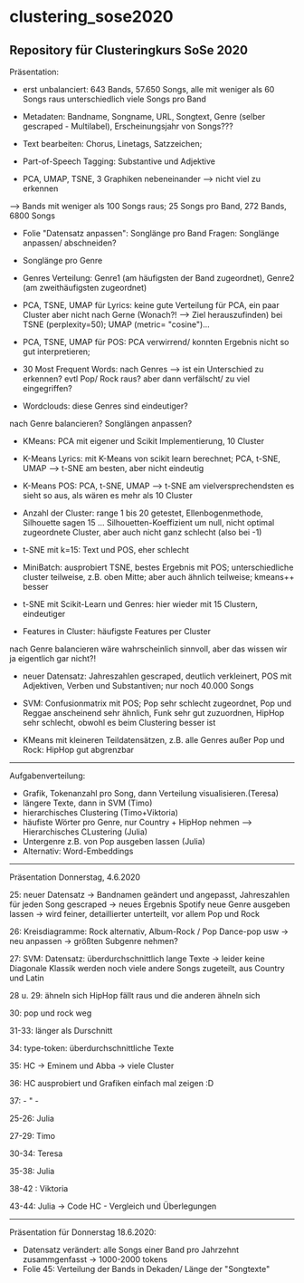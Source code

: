 # clustering_sose2020
Repository für Clusteringkurs SoSe 2020
-------------------------------------------------------------------------------------------------------------------------------
Präsentation:
- erst unbalanciert: 643 Bands, 57.650 Songs, alle mit weniger als 60 Songs raus unterschiedlich viele Songs pro Band 

- Metadaten: Bandname, Songname, URL, Songtext, Genre (selber gescraped - Multilabel), Erscheinungsjahr von Songs???

- Text bearbeiten: Chorus, Linetags, Satzzeichen;

- Part-of-Speech Tagging: Substantive und Adjektive 

- PCA, UMAP, TSNE, 3 Graphiken nebeneinander --> nicht viel zu erkennen

--> Bands mit weniger als 100 Songs raus; 25 Songs pro Band, 272 Bands, 6800 Songs

- Folie "Datensatz anpassen":  Songlänge pro Band Fragen: Songlänge anpassen/ abschneiden?

- Songlänge pro Genre

- Genres Verteilung: Genre1 (am häufigsten der Band zugeordnet), Genre2 (am zweithäufigsten zugeordnet) 


- PCA, TSNE, UMAP für Lyrics: keine gute Verteilung für PCA, ein paar Cluster aber nicht nach Gerne (Wonach?! --> Ziel herauszufinden) bei TSNE (perplexity=50); UMAP (metric= "cosine")...

- PCA, TSNE, UMAP für POS: PCA verwirrend/ konnten Ergebnis nicht so gut interpretieren;

- 30 Most Frequent Words: nach Genres --> ist ein Unterschied zu erkennen? evtl Pop/ Rock raus? aber dann verfälscht/ zu viel eingegriffen?

- Wordclouds: diese Genres sind eindeutiger?

nach Genre balancieren? Songlängen anpassen?

- KMeans: PCA mit eigener und Scikit Implementierung, 10 Cluster

- K-Means Lyrics: mit K-Means von scikit learn berechnet; PCA, t-SNE, UMAP --> t-SNE am besten, aber nicht eindeutig

- K-Means POS: PCA, t-SNE, UMAP --> t-SNE am vielversprechendsten
es sieht so aus, als wären es mehr als 10 Cluster

- Anzahl der Cluster: range 1 bis 20 getestet, Ellenbogenmethode, Silhouette sagen 15 ...  Silhouetten-Koeffizient um null, nicht optimal zugeordnete Cluster, aber auch nicht ganz schlecht (also bei -1)

- t-SNE mit k=15: Text und POS, eher schlecht

- MiniBatch: ausprobiert TSNE, bestes Ergebnis mit POS; unterschiedliche cluster teilweise, z.B. oben Mitte; aber auch ähnlich teilweise; kmeans++ besser

- t-SNE mit Scikit-Learn und Genres: hier wieder mit 15 Clustern, eindeutiger

- Features in Cluster: häufigste Features per Cluster

nach Genre balancieren wäre wahrscheinlich sinnvoll, aber das wissen wir ja eigentlich gar nicht?!

- neuer Datensatz: Jahreszahlen gescraped, deutlich verkleinert, POS mit Adjektiven, Verben und Substantiven; nur noch 40.000 Songs

- SVM: Confusionmatrix mit POS; Pop sehr schlecht zugeordnet, Pop und Reggae anscheinend sehr ähnlich, Funk sehr gut zuzuordnen, HipHop sehr schlecht, obwohl es beim Clustering besser ist

- KMeans mit kleineren Teildatensätzen, z.B. alle Genres außer Pop und Rock: HipHop gut abgrenzbar

-------------------------------------------------------------------------------------------------------------------------------
Aufgabenverteilung:

- Grafik, Tokenanzahl pro Song, dann Verteilung visualisieren.(Teresa)
- längere Texte, dann in SVM (Timo)
- hierarchisches Clustering (Timo+Viktoria)
- häufiste Wörter pro Genre, nur Country + HipHop nehmen --> Hierarchisches CLustering (Julia)
- Untergenre z.B. von Pop ausgeben lassen (Julia)
- Alternativ: Word-Embeddings 

--------------------------------------------------------------------------------------------------------------------------------
Präsentation Donnerstag, 4.6.2020

25: neuer Datensatz -> Bandnamen geändert und angepasst, Jahreszahlen für jeden Song gescraped -> neues Ergebnis
    Spotify neue Genre ausgeben lassen -> wird feiner, detaillierter unterteilt, vor allem Pop und Rock
    
26: Kreisdiagramme: Rock alternativ, Album-Rock / Pop Dance-pop usw -> neu anpassen -> größten Subgenre nehmen?

27: SVM: Datensatz: überdurchschnittlich lange Texte -> leider keine Diagonale 
    Klassik werden noch viele andere Songs zugeteilt, aus Country und Latin 
    
28 u. 29: ähneln sich HipHop fällt raus und die anderen ähneln sich 

30: pop und rock weg 

31-33: länger als Durschnitt 

34: type-token: überdurchschnittliche Texte

35: HC -> Eminem und Abba -> viele Cluster 

36: HC ausprobiert und Grafiken einfach mal zeigen :D

37: - " - 

25-26: Julia

27-29: Timo

30-34: Teresa

35-38: Julia 

38-42  : Viktoria 

43-44: Julia -> Code HC - Vergleich und Überlegungen 

--------------------------------------------------------------------------------------------------------------------------------
Präsentation für Donnerstag 18.6.2020:

- Datensatz verändert: alle Songs einer Band pro Jahrzehnt zusammgenfasst -> 1000-2000 tokens 
- Folie 45: Verteilung der Bands in Dekaden/ Länge der "Songtexte"
